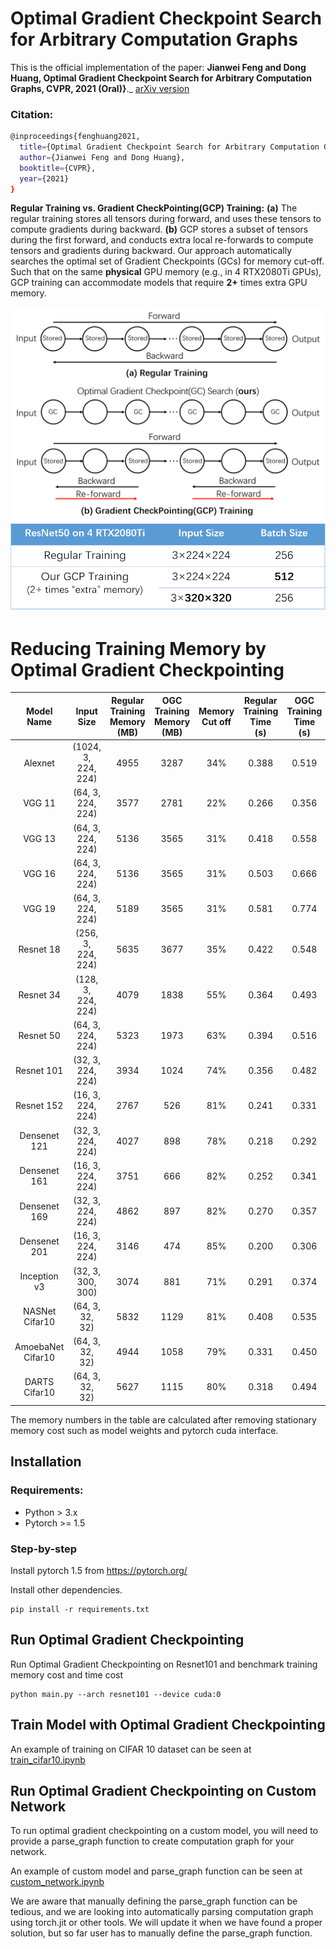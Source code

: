 # Optimal Gradient Checkpoint Search for Arbitrary Computation Graphs
This is the official implementation of the paper: **Jianwei Feng and Dong Huang, Optimal Gradient Checkpoint Search for Arbitrary Computation Graphs, CVPR, 2021 (Oral)}**._ [arXiv version](https://arxiv.org/abs/1808.00079)

### Citation: 

```bash
@inproceedings{fenghuang2021,
  title={Optimal Gradient Checkpoint Search for Arbitrary Computation Graphs},
  author={Jianwei Feng and Dong Huang},
  booktitle={CVPR},
  year={2021}
}
```

**Regular Training vs. Gradient CheckPointing(GCP) Training:** **(a)** The regular training stores all tensors during forward, and uses these tensors to compute gradients during backward. **(b)** GCP stores a subset of tensors during the first forward, and conducts extra local re-forwards to compute tensors and gradients during backward. Our approach automatically searches the optimal set of Gradient Checkpoints (GCs) for memory cut-off. Such that on the same **physical** GPU memory (e.g., in 4 RTX2080Ti GPUs), GCP training can accommodate models that require **2+** times extra GPU memory. 

![scheme_compare](./figures/scheme_compare_gradient_checkpoint.png)<!-- .element height="20%" width="20%" -->
![table_compare](./figures/table_compare_gradient_checkpoint.png)<!-- .element height="20%" width="20%" -->

# Reducing Training Memory by Optimal Gradient Checkpointing
| Model Name |   Input Size  |    Regular Training Memory (MB)    |     OGC Training Memory (MB)    |    Memory Cut off   |   Regular Training Time (s)  |    OGC Training Time (s)  |   Time Overhead   |
|:------------------:|:--------------:|:--------------:|:--------------:|:--------------:|:--------------:|:--------------:|:--------------:|
|       Alexnet      |      (1024, 3, 224, 224)      |      4955      |      3287      |      34%      |      0.388      |      0.519      |       34%      |
|      VGG 11      |     (64, 3, 224, 224)     |     3577     |     2781     |     22%    |     0.266     |     0.356     |      34%      |
|     VGG 13    |  (64, 3, 224, 224) | 5136 | 3565 | 31% | 0.418 | 0.558 |      33%      |
|     VGG 16     |   (64, 3, 224, 224)   |   5136   |   3565   |   31%   |   0.503   |   0.666   |      32%      |
|    VGG 19    |      (64, 3, 224, 224)      |      5189      |    3565   |       31%      |    0.581   |    0.774   |      33%      |
|     Resnet 18    |    (256, 3, 224, 224)    |    5635    |    3677    |    35%    |    0.422    |    0.548    |      30%      |
|     Resnet 34    |  (128, 3, 224, 224)  |   4079  |  1838 |  55%  |  0.364 |  0.493  |      35%      |
|    Resnet 50    |  (64, 3, 224, 224) |   5323   |  1973 |  63%  |  0.394 |  0.516  |      31%      |
|    Resnet 101   |  (32, 3, 224, 224)  |  3934  |  1024  |  74%  |  0.356  |  0.482  |      35%      |
|    Resnet 152       |   (16, 3, 224, 224)  |     2767     |   526   |   81%    |   0.241  |   0.331  |      37%      |
|  Densenet 121  |     (32, 3, 224, 224)    |     4027     |    898    |     78%    |     0.218    |     0.292    |      34%      |
|  Densenet 161  |    (16, 3, 224, 224)    |    3751   |     666    |   82%   |    0.252    |   0.341   |       36%      |
|    Densenet 169       |     (32, 3, 224, 224)   |    4862   |    897   |    82%    |    0.270   |    0.357   |      32%      |
|    Densenet 201    | (16, 3, 224, 224) |  3146  |  474 |  85% | 0.200 | 0.306 |      53%      |
|    Inception v3    | (32, 3, 300, 300)|  3074  |  881 |  71% | 0.291 | 0.374 |      29%      |
|    NASNet Cifar10   | (64, 3, 32, 32) |  5832  |  1129 |  81% | 0.408 | 0.535 |      31%      |
|    AmoebaNet Cifar10    | (64, 3, 32, 32) |  4944  |  1058 |  79% | 0.331 | 0.450 |      36%      |
|    DARTS Cifar10    | (64, 3, 32, 32) |  5627  |  1115 |  80% | 0.318 | 0.494 |      55%      |

The memory numbers in the table are calculated after removing stationary memory cost such as model weights and pytorch cuda interface.
## Installation

### Requirements:

- Python > 3.x
- Pytorch >= 1.5

### Step-by-step

Install pytorch 1.5 from https://pytorch.org/

Install other dependencies.
```
pip install -r requirements.txt
```

## Run Optimal Gradient Checkpointing
Run Optimal Gradient Checkpointing on Resnet101 and benchmark training memory cost and time cost
```
python main.py --arch resnet101 --device cuda:0
```

## Train Model with Optimal Gradient Checkpointing
An example of training on CIFAR 10 dataset can be seen at [train_cifar10.ipynb](example/train_cifar10.ipynb)

## Run Optimal Gradient Checkpointing on Custom Network
To run optimal gradient checkpointing on a custom model, you will need to provide a parse_graph function to create computation graph for your network.

An example of custom model and parse_graph function can be seen at [custom_network.ipynb](example/custom_network.ipynb)

We are aware that manually defining the parse_graph function can be tedious, and we are looking into automatically parsing computation graph using torch.jit or other tools. 
We will update it when we have found a proper solution, but so far user has to manually define the parse_graph function.
